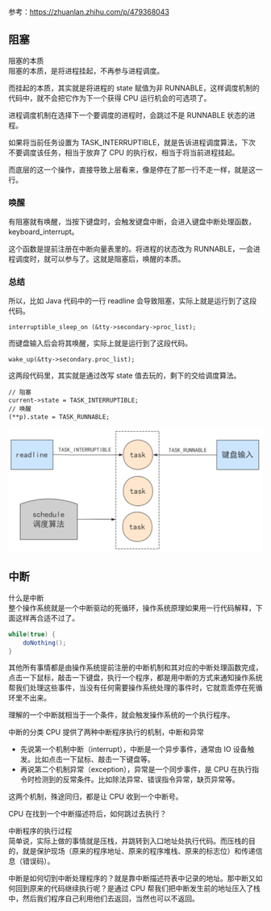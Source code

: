 参考：https://zhuanlan.zhihu.com/p/479368043  

## 阻塞
阻塞的本质  
阻塞的本质，是将进程挂起，不再参与进程调度。

而挂起的本质，其实就是将进程的 state 赋值为非 RUNNABLE，这样调度机制的代码中，就不会把它作为下一个获得 CPU 运行机会的可选项了。

进程调度机制在选择下一个要调度的进程时，会跳过不是 RUNNABLE 状态的进程。

如果将当前任务设置为 TASK_INTERRUPTIBLE，就是告诉进程调度算法，下次不要调度该任务，相当于放弃了 CPU 的执行权，相当于将当前进程挂起。

而底层的这一个操作，直接导致上层看来，像是停在了那一行不走一样，就是这一行。

### 唤醒
有阻塞就有唤醒，当按下键盘时，会触发键盘中断，会进入键盘中断处理函数，keyboard_interrupt。

这个函数是提前注册在中断向量表里的。将进程的状态改为 RUNNABLE，一会进程调度时，就可以参与了。这就是阻塞后，唤醒的本质。

### 总结
所以，比如 Java 代码中的一行 readline 会导致阻塞，实际上就是运行到了这段代码。
```
interruptible_sleep_on (&tty->secondary->proc_list);
```

而键盘输入后会将其唤醒，实际上就是运行到了这段代码。
```
wake_up(&tty->secondary.proc_list);
```

这两段代码里，其实就是通过改写 state 值去玩的，剩下的交给调度算法。
```
// 阻塞
current->state = TASK_INTERRUPTIBLE;
// 唤醒
(**p).state = TASK_RUNNABLE;
```

![](./阻塞与唤醒.png)



## 中断
什么是中断  
整个操作系统就是一个中断驱动的死循环，操作系统原理如果用一行代码解释，下面这样再合适不过了。
```java
while(true) {
    doNothing();
}
```

其他所有事情都是由操作系统提前注册的中断机制和其对应的中断处理函数完成，点击一下鼠标，敲击一下键盘，执行一个程序，都是用中断的方式来通知操作系统帮我们处理这些事件，当没有任何需要操作系统处理的事件时，它就乖乖停在死循环里不出来。

理解的一个中断就相当于一个条件，就会触发操作系统的一个执行程序。

中断的分类
CPU 提供了两种中断程序执行的机制，中断和异常
* 先说第一个机制中断（interrupt），中断是一个异步事件，通常由 IO 设备触发。比如点击一下鼠标、敲击一下键盘等。
* 再说第二个机制异常（exception），异常是一个同步事件，是 CPU 在执行指令时检测到的反常条件。比如除法异常、错误指令异常，缺页异常等。

这两个机制，殊途同归，都是让 CPU 收到一个中断号。

CPU 在找到一个中断描述符后，如何跳过去执行？

中断程序的执行过程  
简单说，实际上做的事情就是压栈，并跳转到入口地址处执行代码。而压栈的目的，就是保护现场（原来的程序地址、原来的程序堆栈、原来的标志位）和传递信息（错误码）。

中断是如何切到中断处理程序的？就是靠中断描述符表中记录的地址。那中断又如何回到原来的代码继续执行呢？是通过 CPU 帮我们把中断发生前的地址压入了栈中，然后我们程序自己利用他们去返回，当然也可以不返回。
